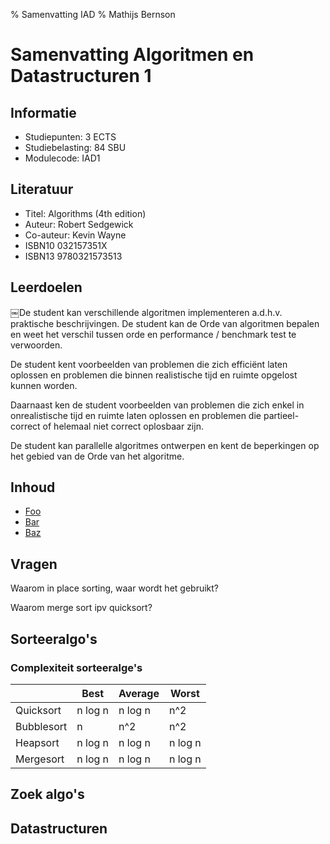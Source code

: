 % Samenvatting IAD
% Mathijs Bernson

# Samenvatting Algoritmen en Datastructuren 1

## Informatie

* Studiepunten: 3 ECTS
* Studiebelasting: 84 SBU
* Modulecode: IAD1

## Literatuur

* Titel: Algorithms (4th edition)
* Auteur: Robert Sedgewick
* Co-auteur: Kevin Wayne
* ISBN10 032157351X
* ISBN13 9780321573513

## Leerdoelen

￼De student kan verschillende algoritmen implementeren a.d.h.v. praktische beschrijvingen. De student kan de Orde van algoritmen bepalen en weet het verschil tussen orde en performance / benchmark test te verwoorden.

De student kent voorbeelden van problemen die zich efficiënt laten oplossen en problemen die binnen realistische tijd en ruimte opgelost kunnen worden.

Daarnaast ken de student voorbeelden van problemen die zich enkel in onrealistische tijd en ruimte laten oplossen en problemen die partieel- correct of helemaal niet correct oplosbaar zijn.

De student kan parallelle algoritmes ontwerpen en kent de beperkingen op het gebied van de Orde van het algoritme.

## Inhoud

* [Foo](#foo)
* [Bar](#bar)
* [Baz](#baz)

## Vragen

Waarom in place sorting, waar wordt het gebruikt?

Waarom merge sort ipv quicksort?

## Sorteeralgo's

### Complexiteit sorteeralge's

|            | Best    | Average | Worst   |
|------------|---------|---------|---------|
| Quicksort  | n log n | n log n | n^2     |
| Bubblesort | n       | n^2     | n^2     |
| Heapsort   | n log n | n log n | n log n |
| Mergesort  | n log n | n log n | n log n |

## Zoek algo's

## Datastructuren
